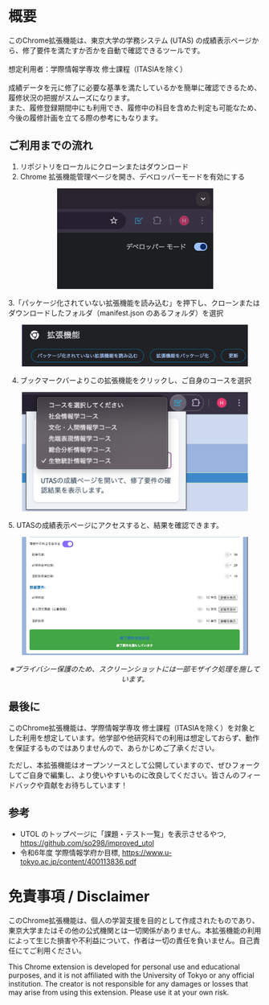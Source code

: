 # 概要

このChrome拡張機能は、東京大学の学務システム (UTAS) の成績表示ページから、修了要件を満たすか否かを自動で確認できるツールです。<br><br>
想定利用者：学際情報学専攻 修士課程（ITASIAを除く）<br><br>
成績データを元に修了に必要な基準を満たしているかを簡単に確認できるため、履修状況の把握がスムーズになります。<br>
また、履修登録期間中にも利用でき、履修中の科目を含めた判定も可能なため、今後の履修計画を立てる際の参考にもなります。
## ご利用までの流れ
1. リポジトリをローカルにクローンまたはダウンロード
2. Chrome 拡張機能管理ページを開き、デベロッパーモードを有効にする

<p align="center">
    <img src="./preview/image1.png" alt="拡張機能管理ページのスクリーンショット" width=”450px”>
</p>

3.「パッケージ化されていない拡張機能を読み込む」を押下し、クローンまたはダウンロードしたフォルダ（manifest.json のあるフォルダ）を選択

<p align="center">
    <img src="./preview/image2.png" alt="フォルダ選択画面のスクリーンショット" width="450px">
</p>

4. ブックマークバーよりこの拡張機能をクリックし、ご自身のコースを選択
<p align="center">
    <img src="./preview/image3.png" alt="コース選択画面のスクリーンショット" width="450px">
</p>
5. UTASの成績表示ページにアクセスすると、結果を確認できます。
<p align="center">
    <img src="./preview/image4.png" alt="結果のスクリーンショット" width="450px">
</p>

<p align="center">
<em>※プライバシー保護のため、スクリーンショットには一部モザイク処理を施しています。</em>
</p>


## 最後に
このChrome拡張機能は、学際情報学専攻 修士課程（ITASIAを除く）を対象とした利用を想定しています。他学部や他研究科での利用は想定しておらず、動作を保証するものではありませんので、あらかじめご了承ください。

ただし、本拡張機能はオープンソースとして公開していますので、ぜひフォークしてご自身で編集し、より使いやすいものに改良してください。皆さんのフィードバックや貢献をお待ちしています！

## 参考
- UTOL のトップページに「課題・テスト一覧」を表示させるやつ, https://github.com/so298/improved_utol
- 令和6年度 学際情報学府か目標, https://www.u-tokyo.ac.jp/content/400113836.pdf

# 免責事項 / Disclaimer

このChrome拡張機能は、個人の学習支援を目的として作成されたものであり、東京大学またはその他の公式機関とは一切関係がありません。本拡張機能の利用によって生じた損害や不利益について、作者は一切の責任を負いません。自己責任にてご利用ください。

This Chrome extension is developed for personal use and educational purposes, and it is not affiliated with the University of Tokyo or any official institution. The creator is not responsible for any damages or losses that may arise from using this extension. Please use it at your own risk.